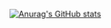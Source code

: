 [![Anurag's GitHub stats](https://github-readme-stats.vercel.app/api?username=SuperSpaceEye&count_private=true)](https://github.com/SuperSpaceEye/github-readme-stats)

